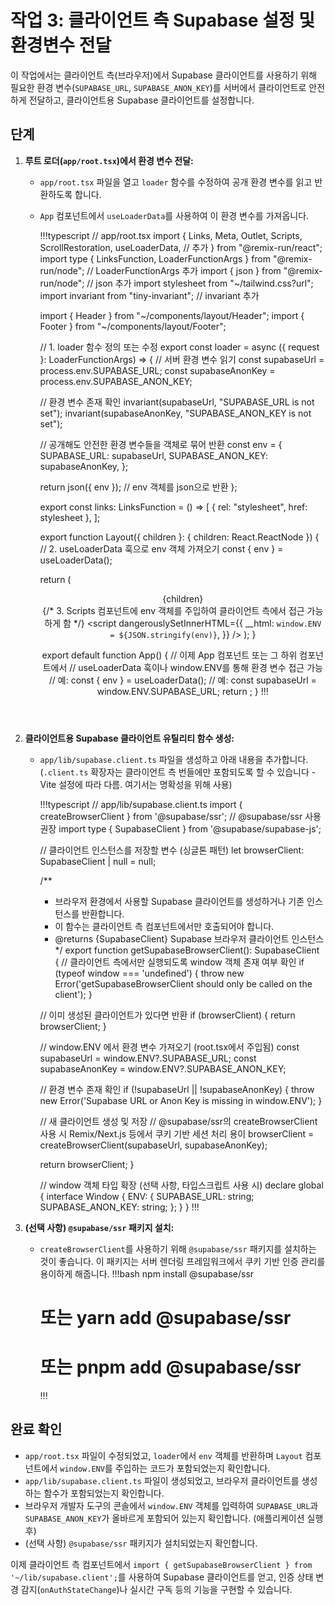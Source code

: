 # 작업 3: 클라이언트 측 Supabase 설정 및 환경변수 전달

이 작업에서는 클라이언트 측(브라우저)에서 Supabase 클라이언트를 사용하기 위해 필요한 환경 변수(`SUPABASE_URL`, `SUPABASE_ANON_KEY`)를 서버에서 클라이언트로 안전하게 전달하고, 클라이언트용 Supabase 클라이언트를 설정합니다.

## 단계

1.  **루트 로더(`app/root.tsx`)에서 환경 변수 전달:**
    *   `app/root.tsx` 파일을 열고 `loader` 함수를 수정하여 공개 환경 변수를 읽고 반환하도록 합니다.
    *   `App` 컴포넌트에서 `useLoaderData`를 사용하여 이 환경 변수를 가져옵니다.

        !!!typescript
        // app/root.tsx
        import {
          Links,
          Meta,
          Outlet,
          Scripts,
          ScrollRestoration,
          useLoaderData, // 추가
        } from "@remix-run/react";
        import type { LinksFunction, LoaderFunctionArgs } from "@remix-run/node"; // LoaderFunctionArgs 추가
        import { json } from "@remix-run/node"; // json 추가
        import stylesheet from "~/tailwind.css?url";
        import invariant from "tiny-invariant"; // invariant 추가

        import { Header } from "~/components/layout/Header";
        import { Footer } from "~/components/layout/Footer";

        // 1. loader 함수 정의 또는 수정
        export const loader = async ({ request }: LoaderFunctionArgs) => {
          // 서버 환경 변수 읽기
          const supabaseUrl = process.env.SUPABASE_URL;
          const supabaseAnonKey = process.env.SUPABASE_ANON_KEY;

          // 환경 변수 존재 확인
          invariant(supabaseUrl, "SUPABASE_URL is not set");
          invariant(supabaseAnonKey, "SUPABASE_ANON_KEY is not set");

          // 공개해도 안전한 환경 변수들을 객체로 묶어 반환
          const env = {
            SUPABASE_URL: supabaseUrl,
            SUPABASE_ANON_KEY: supabaseAnonKey,
          };

          return json({ env }); // env 객체를 json으로 반환
        };

        export const links: LinksFunction = () => [
          { rel: "stylesheet", href: stylesheet },
        ];

        export function Layout({ children }: { children: React.ReactNode }) {
          // 2. useLoaderData 훅으로 env 객체 가져오기
          const { env } = useLoaderData<typeof loader>();

          return (
            <html lang="ko" className="h-full">
              <head>
                <meta charSet="utf-8" />
                <meta name="viewport" content="width=device-width, initial-scale=1" />
                <Meta />
                <Links />
              </head>
              <body className="h-full flex flex-col">
                <Header />
                <main className="flex-1">
                  {children}
                </main>
                <Footer />
                <ScrollRestoration />
                {/* 3. Scripts 컴포넌트에 env 객체를 주입하여 클라이언트 측에서 접근 가능하게 함 */}
                <script
                  dangerouslySetInnerHTML={{
                    __html: `window.ENV = ${JSON.stringify(env)}`,
                  }}
                />
                <Scripts />
              </body>
            </html>
          );
        }

        export default function App() {
          // 이제 App 컴포넌트 또는 그 하위 컴포넌트에서
          // useLoaderData 훅이나 window.ENV를 통해 환경 변수 접근 가능
          // 예: const { env } = useLoaderData<typeof loader>();
          // 예: const supabaseUrl = window.ENV.SUPABASE_URL;
          return <Outlet />;
        }
        !!!

2.  **클라이언트용 Supabase 클라이언트 유틸리티 함수 생성:**
    *   `app/lib/supabase.client.ts` 파일을 생성하고 아래 내용을 추가합니다. (`.client.ts` 확장자는 클라이언트 측 번들에만 포함되도록 할 수 있습니다 - Vite 설정에 따라 다름. 여기서는 명확성을 위해 사용)

        !!!typescript
        // app/lib/supabase.client.ts
        import { createBrowserClient } from '@supabase/ssr'; // @supabase/ssr 사용 권장
        import type { SupabaseClient } from '@supabase/supabase-js';

        // 클라이언트 인스턴스를 저장할 변수 (싱글톤 패턴)
        let browserClient: SupabaseClient | null = null;

        /**
         * 브라우저 환경에서 사용할 Supabase 클라이언트를 생성하거나 기존 인스턴스를 반환합니다.
         * 이 함수는 클라이언트 측 컴포넌트에서만 호출되어야 합니다.
         * @returns {SupabaseClient} Supabase 브라우저 클라이언트 인스턴스
         */
        export function getSupabaseBrowserClient(): SupabaseClient {
          // 클라이언트 측에서만 실행되도록 window 객체 존재 여부 확인
          if (typeof window === 'undefined') {
            throw new Error('getSupabaseBrowserClient should only be called on the client');
          }

          // 이미 생성된 클라이언트가 있다면 반환
          if (browserClient) {
            return browserClient;
          }

          // window.ENV 에서 환경 변수 가져오기 (root.tsx에서 주입됨)
          const supabaseUrl = window.ENV?.SUPABASE_URL;
          const supabaseAnonKey = window.ENV?.SUPABASE_ANON_KEY;

          // 환경 변수 존재 확인
          if (!supabaseUrl || !supabaseAnonKey) {
            throw new Error('Supabase URL or Anon Key is missing in window.ENV');
          }

          // 새 클라이언트 생성 및 저장
          // @supabase/ssr의 createBrowserClient 사용 시 Remix/Next.js 등에서 쿠키 기반 세션 처리 용이
          browserClient = createBrowserClient(supabaseUrl, supabaseAnonKey);

          return browserClient;
        }

        // window 객체 타입 확장 (선택 사항, 타입스크립트 사용 시)
        declare global {
          interface Window {
            ENV: {
              SUPABASE_URL: string;
              SUPABASE_ANON_KEY: string;
            };
          }
        }
        !!!

3.  **(선택 사항) `@supabase/ssr` 패키지 설치:**
    *   `createBrowserClient`를 사용하기 위해 `@supabase/ssr` 패키지를 설치하는 것이 좋습니다. 이 패키지는 서버 렌더링 프레임워크에서 쿠키 기반 인증 관리를 용이하게 해줍니다.
        !!!bash
        npm install @supabase/ssr
        # 또는 yarn add @supabase/ssr
        # 또는 pnpm add @supabase/ssr
        !!!

## 완료 확인

*   `app/root.tsx` 파일이 수정되었고, `loader`에서 `env` 객체를 반환하며 `Layout` 컴포넌트에서 `window.ENV`를 주입하는 코드가 포함되었는지 확인합니다.
*   `app/lib/supabase.client.ts` 파일이 생성되었고, 브라우저 클라이언트를 생성하는 함수가 포함되었는지 확인합니다.
*   브라우저 개발자 도구의 콘솔에서 `window.ENV` 객체를 입력하여 `SUPABASE_URL`과 `SUPABASE_ANON_KEY`가 올바르게 포함되어 있는지 확인합니다. (애플리케이션 실행 후)
*   (선택 사항) `@supabase/ssr` 패키지가 설치되었는지 확인합니다.

이제 클라이언트 측 컴포넌트에서 `import { getSupabaseBrowserClient } from '~/lib/supabase.client';`를 사용하여 Supabase 클라이언트를 얻고, 인증 상태 변경 감지(`onAuthStateChange`)나 실시간 구독 등의 기능을 구현할 수 있습니다. 
